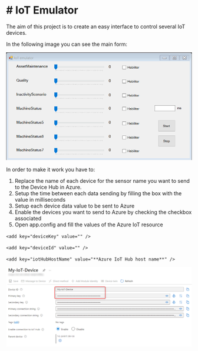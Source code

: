 # # IoT Emulator

The aim of this project is to create an easy interface to control several IoT devices.

In the following image you can see the main form:


[![Emulator](https://github.com/iD365FOnt/IoTEmulator/blob/master/interface.png "Emulator")](https://github.com/iD365FOnt/IoTEmulator/blob/master/interface.png "Emulator")

In order to make it work you have to:
1. Replace the name of each device for the sensor name you want to send to the Device Hub in Azure.
2. Setup the time between each data sending by filling the box with the value in milliseconds
3. Setup each device data value to be sent to Azure
4. Enable the devices you want to send to Azure by checking the checkbox associated
4. Open app.config and fill the values of the Azure IoT resource

`<add key="deviceKey" value="" />`

`<add key="deviceId" value="" />`

`<add key="iotHubHostName" value="**Azure IoT Hub host name**" />`

[![IoT device](https://github.com/iD365FOnt/IoTEmulator/blob/master/iotdevice.png "IoT device")](https://github.com/iD365FOnt/IoTEmulator/blob/master/iotdevice.png "IoT device")
